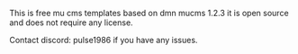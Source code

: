 This is free mu cms templates based on dmn mucms 1.2.3 it is open source and does not require any license.

Contact discord: pulse1986 if you have any issues.
